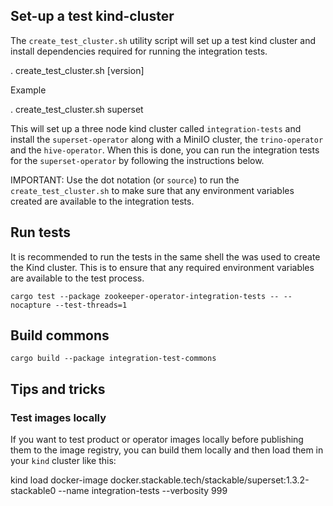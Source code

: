 ## Set-up a test kind-cluster

The `create_test_cluster.sh` utility script will set up a test kind cluster and install dependencies required for running the integration tests.

  . create\_test\_cluster.sh <operator> [version]

Example

  . create\_test\_cluster.sh superset

This will set up a three node kind cluster called `integration-tests` and install the `superset-operator` along with a MiniIO cluster, the `trino-operator` and the `hive-operator`. When this is done, you can run the integration tests for the `superset-operator` by following the instructions below.

IMPORTANT: Use the dot notation (or `source`) to run the `create_test_cluster.sh` to make sure that any environment variables created are available to the integration tests.

## Run tests

It is recommended to run the tests in the same shell the was used to create the Kind cluster. This is to ensure that any required environment variables are available to the test process.

    cargo test --package zookeeper-operator-integration-tests -- --nocapture --test-threads=1

## Build commons

    cargo build --package integration-test-commons

## Tips and tricks

### Test images locally

If you want to test product or operator images locally before publishing them to the image registry, you can build them locally and then load them in your `kind` cluster like this:

   kind load docker-image docker.stackable.tech/stackable/superset:1.3.2-stackable0  --name integration-tests --verbosity 999


